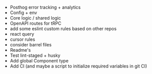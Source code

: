 - Posthog error tracking + analytics
- Config + env
- Core logic / shared logic
- OpenAPI routes for tRPC
- add some eslint custom rules based on other repos
- react query
- cursor rules
- consider barrel files
- Readme's
- Test lint-staged + husky
- Add global Component type
- Add CI (and maybe a script to initialize required variables in git CI)
